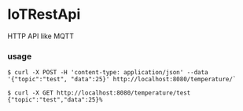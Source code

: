 # IoTRestApi
HTTP API like MQTT

### usage
```
$ curl -X POST -H 'content-type: application/json' --data '{"topic":"test", "data":25}' http://localhost:8080/temperature/`

$ curl -X GET http://localhost:8080/temperature/test
{"topic":"test","data":25}%
```
